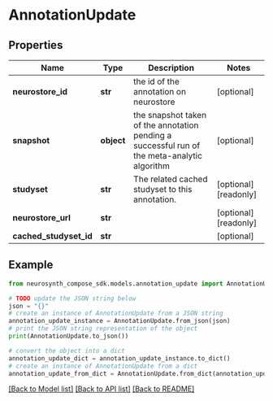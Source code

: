 # AnnotationUpdate


## Properties

Name | Type | Description | Notes
------------ | ------------- | ------------- | -------------
**neurostore_id** | **str** | the id of the annotation on neurostore | [optional] 
**snapshot** | **object** | the snapshot taken of the annotation pending a successful run of the meta-analytic algorithm | [optional] 
**studyset** | **str** | The related cached studyset to this annotation. | [optional] [readonly] 
**neurostore_url** | **str** |  | [optional] [readonly] 
**cached_studyset_id** | **str** |  | [optional] 

## Example

```python
from neurosynth_compose_sdk.models.annotation_update import AnnotationUpdate

# TODO update the JSON string below
json = "{}"
# create an instance of AnnotationUpdate from a JSON string
annotation_update_instance = AnnotationUpdate.from_json(json)
# print the JSON string representation of the object
print(AnnotationUpdate.to_json())

# convert the object into a dict
annotation_update_dict = annotation_update_instance.to_dict()
# create an instance of AnnotationUpdate from a dict
annotation_update_from_dict = AnnotationUpdate.from_dict(annotation_update_dict)
```
[[Back to Model list]](../README.md#documentation-for-models) [[Back to API list]](../README.md#documentation-for-api-endpoints) [[Back to README]](../README.md)


